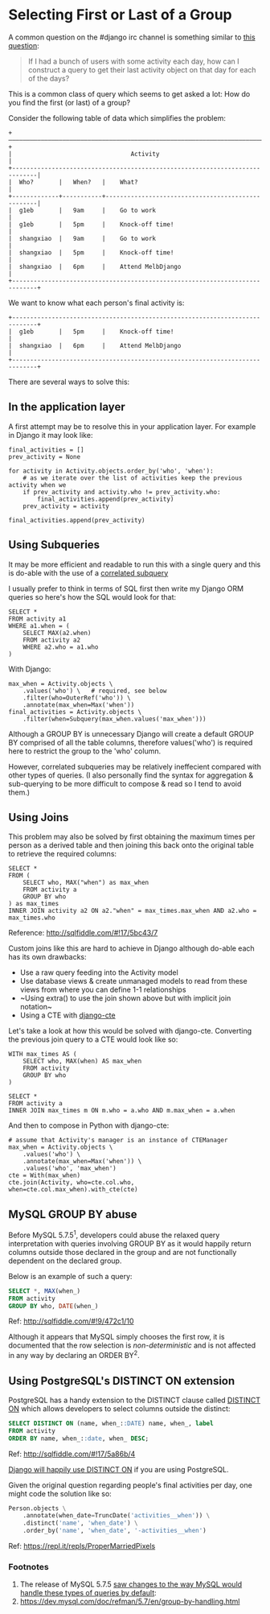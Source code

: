 Selecting First or Last of a Group
==================================

A common question on the #django irc channel is something similar to [this question](https://botbot.me/freenode/django/2018-05-02/?msg=99602183&page=1):

> If I had a bunch of users with some activity each day,
> how can I construct a query to get their last activity object on that day for each of the days?

This is a common class of query which seems to get asked a lot: How do you find
the first (or last) of a group?

Consider the following table of data which simplifies the problem:

    +—————————————————————————————————————————————————————————————————————————————+
    |                                 Activity                                    |
    +-----------------------------------------------------------------------------|
    |  Who?       |   When?   |    What?                                          |
    +-------------+-----------+---------------------------------------------------|
    |  g1eb       |   9am     |    Go to work                                     |
    |  g1eb       |   5pm     |    Knock-off time!                                |
    |  shangxiao  |   9am     |    Go to work                                     |
    |  shangxiao  |   5pm     |    Knock-off time!                                |
    |  shangxiao  |   6pm     |    Attend MelbDjango                              |
    +-----------------------------------------------------------------------------+

We want to know what each person's final activity is:

    +-----------------------------------------------------------------------------+
    |  g1eb       |   5pm     |    Knock-off time!                                |
    |  shangxiao  |   6pm     |    Attend MelbDjango                              |
    +-----------------------------------------------------------------------------+

There are several ways to solve this:


In the application layer
------------------------

A first attempt may be to resolve this in your application layer.  For example
in Django it may look like:

    final_activities = []
	prev_activity = None

	for activity in Activity.objects.order_by('who', 'when'):
        # as we iterate over the list of activities keep the previous activity when we 
		if prev_activity and activity.who != prev_activity.who:
			final_activities.append(prev_activity)
		prev_activity = activity

	final_activities.append(prev_activity)

        
Using Subqueries
----------------

It may be more efficient and readable to run this with a single query and this
is do-able with the use of a [correlated subquery](https://en.wikipedia.org/wiki/Correlated_subquery)

I usually prefer to think in terms of SQL first then write my Django ORM
queries so here's how the SQL would look for that:

    SELECT *
    FROM activity a1
    WHERE a1.when = (
        SELECT MAX(a2.when)
        FROM activity a2
        WHERE a2.who = a1.who
    )

With Django:

    max_when = Activity.objects \
        .values('who') \   # required, see below
        .filter(who=OuterRef('who')) \
        .annotate(max_when=Max('when'))
    final_activities = Activity.objects \
        .filter(when=Subquery(max_when.values('max_when')))

Although a GROUP BY is unnecessary Django will create a default GROUP BY
comprised of all the table columns, therefore values('who') is required
here to restrict the group to the 'who' column.

However, correlated subqueries may be relatively ineffecient compared with
other types of queries.  (I also personally find the syntax for aggregation
& sub-querying to be more difficult to compose & read so I tend to avoid them.)


Using Joins
-----------

This problem may also be solved by first obtaining the maximum times per person
as a derived table and then joining this back onto the original table to
retrieve the required columns:

    SELECT *
    FROM (
        SELECT who, MAX("when") as max_when
        FROM activity a
        GROUP BY who
    ) as max_times
    INNER JOIN activity a2 ON a2."when" = max_times.max_when AND a2.who = max_times.who

Reference: http://sqlfiddle.com/#!17/5bc43/7

Custom joins like this are hard to achieve in Django although do-able each has
its own drawbacks:

 - Use a raw query feeding into the Activity model
 - Use database views & create unmanaged models to read from these views from
   where you can define 1-1 relationships
 - ~Using extra() to use the join shown above but with implicit join notation~
 - Using a CTE with [django-cte](https://github.com/dimagi/django-cte)

Let's take a look at how this would be solved with django-cte. Converting the
previous join query to a CTE would look like so:

    WITH max_times AS (
        SELECT who, MAX(when) AS max_when
        FROM activity
        GROUP BY who
    )

    SELECT *
    FROM activity a
    INNER JOIN max_times m ON m.who = a.who AND m.max_when = a.when

And then to compose in Python with django-cte:

    # assume that Activity's manager is an instance of CTEManager
    max_when = Activity.objects \
        .values('who') \
        .annotate(max_when=Max('when')) \
        .values('who', 'max_when')
    cte = With(max_when)
    cte.join(Activity, who=cte.col.who, when=cte.col.max_when).with_cte(cte)


MySQL GROUP BY abuse
--------------------

Before MySQL 5.7.5<sup>1</sup>, developers could abuse the relaxed query interpretation with
queries involving GROUP BY as it would happily return columns outside those
declared in the group and are not functionally dependent on the declared group.

Below is an example of such a query:

```sql
SELECT *, MAX(when_)
FROM activity
GROUP BY who, DATE(when_)
```

Ref: http://sqlfiddle.com/#!9/472c1/10

Although it appears that MySQL simply chooses the first row, it is documented
that the row selection is *non-deterministic* and is not affected in any way by
declaring an ORDER BY<sup>2</sup>.


Using PostgreSQL's DISTINCT ON extension
----------------------------------------

PostgreSQL has a handy extension to the DISTINCT clause called
[DISTINCT ON](https://www.postgresql.org/docs/current/static/sql-select.html#SQL-DISTINCT)
which allows developers to select columns outside the distinct:

```sql
SELECT DISTINCT ON (name, when_::DATE) name, when_, label
FROM activity
ORDER BY name, when_::date, when_ DESC;
```

Ref: http://sqlfiddle.com/#!17/5a86b/4

[Django will happily use DISTINCT ON](https://docs.djangoproject.com/en/2.0/ref/models/querysets/#distinct)
if you are using PostgreSQL.

Given the original question regarding people's final activities per day, one
might code the solution like so:

```python
Person.objects \
    .annotate(when_date=TruncDate('activities__when')) \
    .distinct('name', 'when_date') \
    .order_by('name', 'when_date', '-activities__when')
```

Ref: https://repl.it/repls/ProperMarriedPixels


### Footnotes

1. The release of MySQL 5.7.5 [saw changes to the way MySQL would handle these
types of queries by
default](https://dev.mysql.com/doc/relnotes/mysql/5.7/en/news-5-7-5.html#mysqld-5-7-5-sql-mode): 
2. https://dev.mysql.com/doc/refman/5.7/en/group-by-handling.html
